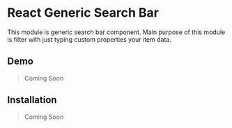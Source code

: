 # React Generic Search Bar

This module is generic search bar component. Main purpose of this module is filter with just typing custom properties your item data.

## Demo 

> Coming Soon

## Installation

> Coming Soon
